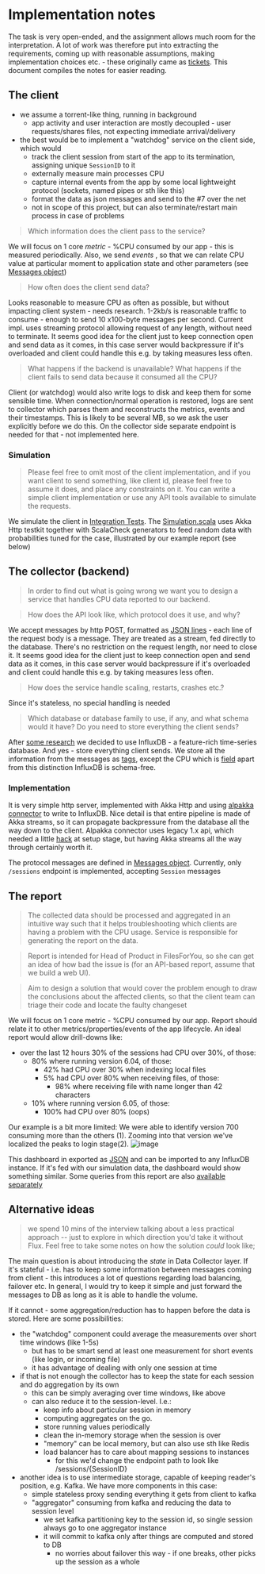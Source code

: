 # Implementation notes

The task is very open-ended, and the assignment allows much room for the interpretation. A lot of work was therefore put into extracting the requirements, 
coming up with reasonable assumptions, making implementation choices etc. - these originally came as [tickets](../../projects/5).
This document compiles the notes for easier reading.

## The client 

- we assume a torrent-like thing, running in background
  - app activity and user interaction are mostly decoupled - user requests/shares files, not expecting immediate 
     arrival/delivery 
- the best would be to implement a "watchdog" service on the client side, which would
  - track the client session from start of the app to its termination, assigning unique `SessionID` to it
  - externally measure main processes CPU
  - capture internal events from the app by some local lightweight protocol (sockets, named pipes or sth like this)
  - format the data as json messages and send to the #7 over the net
  - not in scope of this project, but can also terminate/restart main process in case of problems  

> Which information does the client pass to the service?

We will focus on 1 core _metric_ - %CPU consumed by our app - this is measured periodically. Also, we send _events_ , so that we can relate CPU value at particular moment to
application state and other parameters (see [Messages object](src/main/scala/filesfu/collector/protocol/Messages.scala))

> How often does the client send data?

Looks reasonable to measure CPU  as often as possible, but without impacting client system - needs research. 
1-2kb/s is reasonable traffic to consume - enough to send 10 x100-byte messages per second. 
Current impl. uses streaming protocol allowing request of any length, without need to terminate. It seems good idea for the client just to keep connection open and send data as it comes, in this case server would backpressure if it's overloaded and client could handle this e.g. by taking measures less often.
  
> What happens if the backend is unavailable?
> What happens if the client fails to send data because it consumed all the CPU?

Client (or watchdog) would also write logs to disk and keep them for some sensible time. When connection/normal operation is restored, 
logs are sent to collector which parses them and reconstructs the metrics, events and their timestamps. 
This is likely to be several MB, so we ask the user explicitly before we do this. On the collector side separate endpoint is needed for that - not implemented here. 

### Simulation

> Please feel free to omit most of the client implementation, and if you want client to send
> something, like client id, please feel free to assume it does, and place any constraints on it. You
> can write a simple client implementation or use any API tools available to simulate the requests.

We simulate the client in [Integration Tests](src/it). The [Simulation.scala](src/it/scala/filesfu/Simulation.scala) uses Akka Http testkit together with ScalaCheck generators to feed random data with probabilities tuned for the case, illustrated by our example report (see below) 

## The collector (backend)

> In order to find out what is going wrong we want you to design a service that handles CPU data
> reported to our backend.

> How does the API look like, which protocol does it use, and why?

We accept messages by http POST, formatted as [JSON lines](https://jsonlines.org/) - each line of the request body is a message. They are treated as a stream, fed directly to the database. There's no restriction on the request length, nor need to close it. It seems good idea for the client just to keep connection open and send data as it comes, in this case server would backpressure if it's overloaded and client could handle this e.g. by taking measures less often.

> How does the service handle scaling, restarts, crashes etc.?

Since it's stateless, no special handling is needed

> Which database or database family to use, if any, and what schema would it have?
> Do you need to store everything the client sends?

After [some research](../../issues/14)  we decided to use InfluxDB - a feature-rich time-series database. And yes - store everything client sends. 
We store all the information from the messages as [tags](https://docs.influxdata.com/influxdb/v2.1/reference/key-concepts/data-elements/#tags), except the CPU which is [field](https://docs.influxdata.com/influxdb/v2.1/reference/key-concepts/data-elements/#fields) 
apart from this distinction InfluxDB is schema-free. 

### Implementation

It is very simple http server, implemented with Akka Http and using [alpakka connector](https://doc.akka.io/docs/alpakka/current/influxdb.html) to write to InfluxDB. 
Nice detail is that entire pipeline is made of Akka streams, so it can propagate backpressure from the database all the way down to the client. 
Alpakka connector uses legacy 1.x api, which needed a little [hack](bin/reset-data) at setup stage, but having Akka streams all the way through certainly worth it.

The protocol messages are defined in [Messages object](src/main/scala/filesfu/collector/protocol/Messages.scala).
Currently, only `/sessions` endpoint is implemented, accepting `Session` messages

## The report

> The collected data should be processed and aggregated in an intuitive way
such that it helps troubleshooting which clients are having a problem with the CPU usage. Service is
responsible for generating the report on the data. 

> Report is intended for Head of Product in FilesForYou, so she can get an idea of how bad the
> issue is (for an API-based report, assume that we build a web UI).

> Aim to design a solution that would cover the problem enough to draw the conclusions about
the affected clients, so that the client team can triage their code and locate the faulty
changeset

We will focus on 1 core metric - %CPU consumed by our app. Report should relate it to other metrics/properties/events of the app lifecycle.
An ideal report would allow drill-downs like:

- over the last 12 hours 30% of the sessions had CPU over 30%, of those:
  - 80% where running version 6.04, of those:
      - 42% had CPU over 30% when indexing local files
      - 5% had CPU over 80% when receiving files, of those:
        - 98% where receiving file with name longer than 42 characters 
  - 10% where running version 6.05, of those:
     - 100% had CPU over 80% (oops)

Our example is a bit more limited: We were able to identify version 700 consuming more than the others (1). Zooming into that version we've localized the peaks to login stage(2). 
![image](https://user-images.githubusercontent.com/8439412/141116146-83ea29ca-747e-45cd-b373-6607d1f4091f.png)

This dashboard in exported as [JSON](src/main/flux/example-dashboard.json) and can be imported to any InfluxDB instance. If it's fed with our simulation data, the dashboard would show something similar. Some queries from this report are also [available separately](src/main/flux/) 

## Alternative ideas

>we spend 10 mins of the interview talking about a less practical approach -- just to explore in which direction you'd take it without Flux. Feel free to take some notes on how the solution _could_ look like;

The main question is about introducing the _state_ in Data Collector layer. If it's stateful - i.e. has to keep some information between messages coming from client - this introduces a lot of questions regarding load balancing, 
failover etc. In general, I would try to keep it simple and just forward the messages to DB  as long as it is able to handle the volume. 

If it cannot - some aggregation/reduction has to happen before the data is stored.  Here are some possibilities:
- the "watchdog" component could average the measurements over short time windows (like 1-5s)
  - but has to be smart send at least one measurement for short events (like login, or incoming file)
  - it has advantage of dealing with only one session at time
- if that is not enough the collector has to keep the state for each session and do aggregation by its own
  - this can be simply averaging over time windows, like above 
  - can also reduce it to the session-level. I.e.:
    - keep info about particular session in memory
    - computing aggregates on the go. 
    - store running values periodically
    - clean the in-memory storage when the session is over
    - "memory" can be local memory, but can also use sth like Redis
    - load balancer has to care about mapping sessions to instances
      - for this we'd change the endpoint path to look like /sessions/{SessionID}
- another idea is to use intermediate  storage, capable of keeping reader's position, e.g. Kafka. We have more components in this case:
  - simple stateless proxy sending everything it gets from client to kafka
  - "aggregator" consuming from kafka and reducing the data to session level
    - we set kafka partitioning key to the session id, so single session always go to one aggregator instance  
    - it will commit to kafka only after things are computed and stored to DB
      - no worries about failover this way - if one breaks, other picks up the session as a whole  
